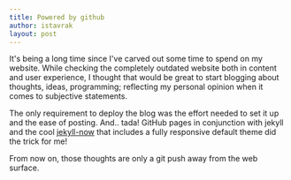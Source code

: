 ```yaml
---
title: Powered by github
author: istavrak
layout: post
---
```


It's being a long time since I've carved out some time to spend on my website. While checking the completely outdated website both in content and user experience, I thought that would be great to start blogging about thoughts, ideas, programming; reflecting my personal opinion when it comes to subjective statements. 

The only requirement to deploy the blog was the effort needed to set it up and the ease of posting. And.. tada! GitHub pages in conjunction with jekyll and the cool [jekyll-now](https://github.com/barryclark/jekyll-now) that includes a fully responsive default theme did the trick for me!

From now on, those thoughts are only a git push away from the web surface. 
